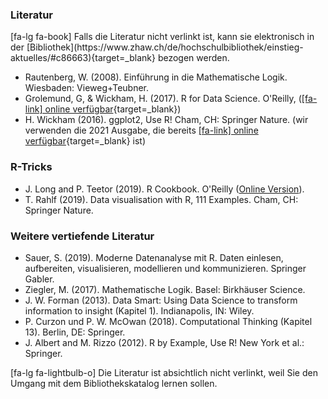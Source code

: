 ### Literatur

<p class="alert alert-primary" markdown="1">
[fa-lg fa-book] Falls die Literatur nicht verlinkt ist, kann sie elektronisch in der [Bibliothek](https://www.zhaw.ch/de/hochschulbibliothek/einstieg-aktuelles/#c86663){target=_blank} bezogen werden.
</p>

- Rautenberg, W. (2008). Einführung in die Mathematische Logik. Wiesbaden: Vieweg+Teubner.</b>
- Grolemund, G, & Wickham, H. (2017). R for Data Science. O'Reilly, ([[fa-link] online verfügbar](https://r4ds.had.co.nz/){target=_blank})
- H. Wickham (2016). ggplot2, Use R! Cham, CH: Springer Nature.</b> (wir verwenden die 2021 Ausgabe, die bereits [[fa-link] online verfügbar](https://ggplot2-book.org/){target=_blank} ist)

### R-Tricks

* J. Long and P. Teetor (2019). R Cookbook. O'Reilly ([Online Version](https://rc2e.com/)).
* T. Rahlf (2019). Data visualisation with R, 111 Examples. Cham, CH: Springer Nature.

### Weitere vertiefende Literatur

- Sauer, S. (2019). Moderne Datenanalyse mit R. Daten einlesen, aufbereiten, visualisieren, modellieren und kommunizieren. Springer Gabler.
- Ziegler, M. (2017). Mathematische Logik. Basel: Birkhäuser Science.
- J. W. Forman (2013). Data Smart: Using Data Science to transform information to insight (Kapitel 1). Indianapolis, IN: Wiley.
- P. Curzon und P. W. McOwan (2018). Computational Thinking (Kapitel 13). Berlin, DE: Springer.
- J. Albert and M. Rizzo (2012). R by Example, Use R! New York et al.: Springer.

<p class="alert alert-warning" markdown="1">
[fa-lg fa-lightbulb-o] Die Literatur ist absichtlich nicht verlinkt, weil Sie den Umgang mit dem Bibliothekskatalog lernen sollen.
</p>